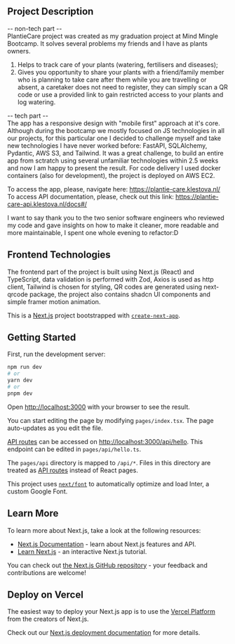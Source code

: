 ## Project Description
-- non-tech part --\
PlantieCare project was created as my graduation project at Mind Mingle Bootcamp. It solves several problems my friends and I have as plants owners. 
1. Helps to track care of your plants (watering, fertilisers and diseases);
2. Gives you opportunity to share your plants with a friend/family member who is planning to take care after them while you are travelling or absent, a caretaker does not need to register, they can simply scan a QR code or use a provided link to gain restricted access to your plants and log watering.

-- tech part --\
The app has a responsive design with "mobile first" approach at it's core.
Although during the bootcamp we mostly focused on JS technologies in all our projects, for this particular one I decided to challenge myself and take new technologies I have never worked before: FastAPI, SQLAlchemy, Pydantic, AWS S3, and Tailwind. It was a great challenge, to build an entire app from sctratch using several unfamiliar technologies within 2.5 weeks and now I am happy to present the result.
For code delivery I used docker containers (also for development), the project is deployed on AWS EC2.

To access the app, please, navigate here: https://plantie-care.klestova.nl/
To access API documentation, please, check out this link: https://plantie-care-api.klestova.nl/docs#/

I want to say thank you to the two senior software engineers who reviewed my code and gave insights on how to make it cleaner, more readable and more maintainable, I spent one whole evening to refactor:D

## Frontend Technologies
The frontend part of the project is built using Next.js (React) and TypeScript, data validation is performed with Zod, Axios is used as http client, Tailwind is chosen for styling, QR codes are generated using next-qrcode package, the project also contains shadcn UI components and simple framer motion animation.

This is a [Next.js](https://nextjs.org/) project bootstrapped with [`create-next-app`](https://github.com/vercel/next.js/tree/canary/packages/create-next-app).

## Getting Started

First, run the development server:

```bash
npm run dev
# or
yarn dev
# or
pnpm dev
```

Open [http://localhost:3000](http://localhost:3000) with your browser to see the result.

You can start editing the page by modifying `pages/index.tsx`. The page auto-updates as you edit the file.

[API routes](https://nextjs.org/docs/api-routes/introduction) can be accessed on [http://localhost:3000/api/hello](http://localhost:3000/api/hello). This endpoint can be edited in `pages/api/hello.ts`.

The `pages/api` directory is mapped to `/api/*`. Files in this directory are treated as [API routes](https://nextjs.org/docs/api-routes/introduction) instead of React pages.

This project uses [`next/font`](https://nextjs.org/docs/basic-features/font-optimization) to automatically optimize and load Inter, a custom Google Font.

## Learn More

To learn more about Next.js, take a look at the following resources:

- [Next.js Documentation](https://nextjs.org/docs) - learn about Next.js features and API.
- [Learn Next.js](https://nextjs.org/learn) - an interactive Next.js tutorial.

You can check out [the Next.js GitHub repository](https://github.com/vercel/next.js/) - your feedback and contributions are welcome!

## Deploy on Vercel

The easiest way to deploy your Next.js app is to use the [Vercel Platform](https://vercel.com/new?utm_medium=default-template&filter=next.js&utm_source=create-next-app&utm_campaign=create-next-app-readme) from the creators of Next.js.

Check out our [Next.js deployment documentation](https://nextjs.org/docs/deployment) for more details.
